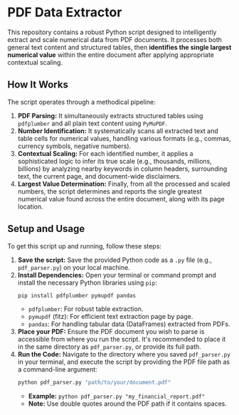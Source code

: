 # PDF Data Extractor

This repository contains a robust Python script designed to intelligently extract and scale numerical data from PDF documents. It processes both general text content and structured tables, then **identifies the single largest numerical value** within the entire document after applying appropriate contextual scaling.

## How It Works

The script operates through a methodical pipeline:
1.  **PDF Parsing:** It simultaneously extracts structured tables using `pdfplumber` and all plain text content using `PyMuPDF`.
2.  **Number Identification:** It systematically scans all extracted text and table cells for numerical values, handling various formats (e.g., commas, currency symbols, negative numbers).
3.  **Contextual Scaling:** For each identified number, it applies a sophisticated logic to infer its true scale (e.g., thousands, millions, billions) by analyzing nearby keywords in column headers, surrounding text, the current page, and document-wide disclaimers.
4.  **Largest Value Determination:** Finally, from all the processed and scaled numbers, the script determines and reports the single greatest numerical value found across the entire document, along with its page location.

## Setup and Usage
To get this script up and running, follow these steps:

1.  **Save the script:** Save the provided Python code as a `.py` file (e.g., `pdf_parser.py`) on your local machine.
2.  **Install Dependencies:** Open your terminal or command prompt and install the necessary Python libraries using `pip`:
    ```bash
    pip install pdfplumber pymupdf pandas
    ```
    * `pdfplumber`: For robust table extraction.
    * `pymupdf` (fitz): For efficient text extraction page by page.
    * `pandas`: For handling tabular data (DataFrames) extracted from PDFs.
3.  **Place your PDF:** Ensure the PDF document you wish to parse is accessible from where you run the script. It's recommended to place it in the same directory as `pdf_parser.py`, or provide its full path.
4.  **Run the Code:** Navigate to the directory where you saved `pdf_parser.py` in your terminal, and execute the script by providing the PDF file path as a command-line argument:
    ```bash
    python pdf_parser.py "path/to/your/document.pdf"
    ```
    * **Example:** `python pdf_parser.py "my_financial_report.pdf"`
    * **Note:** Use double quotes around the PDF path if it contains spaces.
